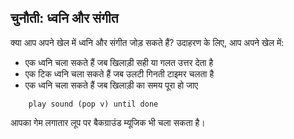 ## चुनौती: ध्वनि और संगीत

क्या आप अपने खेल में ध्वनि और संगीत जोड़ सकते हैं? उदाहरण के लिए, आप अपने खेल में:

+ एक ध्वनि चला सकते हैं जब खिलाड़ी सही या गलत उत्तर देता है
+ एक टिक ध्वनि चला सकते हैं जब उलटी गिनती टाइमर चलता है
+ एक ध्वनि चला सकते हैं जब खिलाड़ी का समय पूरा हो जाए

```blocks3
    play sound (pop v) until done
```

आपका गेम लगातार लूप पर बैकग्राउंड म्यूजिक भी चला सकता है।